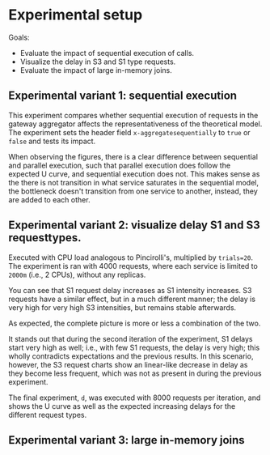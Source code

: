 # Experimental setup

Goals:

- Evaluate the impact of sequential execution of calls.
- Visualize the delay in S3 and S1 type requests.
- Evaluate the impact of large in-memory joins.

## Experimental variant 1: sequential execution

This experiment compares whether sequential execution of requests in the gateway aggregator affects the representativeness of the theoretical model. The experiment sets the header field `x-aggregatesequentially` to `true` or `false` and tests its impact.

When observing the figures, there is a clear difference between sequential and parallel execution, such that parallel execution does follow the expected U curve, and sequential execution does not. This makes sense as the there is not transition in what service saturates in the sequential model, the bottleneck doesn't transition from one service to another, instead, they are added to each other.

## Experimental variant 2: visualize delay S1 and S3 requesttypes.

Executed with CPU load analogous to Pincirolli's, multiplied by `trials=20`.
The experiment is ran with 4000 requests, where each service is limited to `2000m` (i.e., 2 CPUs), without any replicas.

You can see that S1 request delay increases as S1 intensity increases.
S3 requests have a similar effect, but in a much different manner; the delay is very high for very high S3 intensities, but remains stable afterwards.

As expected, the complete picture is more or less a combination of the two.

It stands out that during the second iteration of the experiment, S1 delays start very high as well; i.e., with few S1 requests, the delay is very high; this wholly contradicts expectations and the previous results. In this scenario, however, the S3 request charts show an linear-like decrease in delay as they become less frequent, which was not as present in during the previous experiment.

The final experiment, ``d``, was executed with 8000 requests per iteration, and shows the U curve as well as the expected increasing delays for the different request types.

## Experimental variant 3: large in-memory joins
